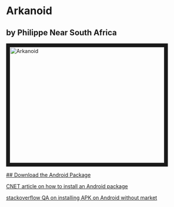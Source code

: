 # Arkanoid 
## by Philippe Near South Africa

<a href="http://www.youtube.com/watch?feature=player_embedded&v=D1gOMPkzKSA" target="_blank"><img src="http://img.youtube.com/vi/D1gOMPkzKSA/0.jpg" 
alt="Arkanoid"
  width="420" height="315" border ="10" /></a>

[## Download the Android Package](extra/Arkanoid-1-release.apk)

[CNET article on how to install an Android package](http://howto.cnet.com/8301-11310_39-57602654-285/how-to-install-apps-outside-of-google-play/)

[stackoverflow QA on installing APK on Android without market](http://stackoverflow.com/questions/8795244/installing-apk-app-on-android-without-market)
